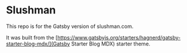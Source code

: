 # Slushman

This repo is for the Gatsby version of slushman.com.

It was built from the [https://www.gatsbyjs.org/starters/hagnerd/gatsby-starter-blog-mdx/](Gatsby Starter Blog MDX) starter theme.